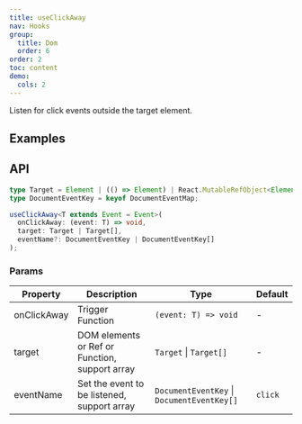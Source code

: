 ```yaml
---
title: useClickAway
nav: Hooks
group:
  title: Dom
  order: 6
order: 2
toc: content
demo:
  cols: 2
---
```


Listen for click events outside the target element.

## Examples

<code src="./demo/demo1.tsx"></code>
<code src="./demo/demo2.tsx"></code>
<code src="./demo/demo3.tsx"></code>
<code src="./demo/demo4.tsx"></code>
<code src="./demo/demo5.tsx"></code>
<code src="./demo/demo6.tsx"></code>

## API

```typescript
type Target = Element | (() => Element) | React.MutableRefObject<Element>;
type DocumentEventKey = keyof DocumentEventMap;

useClickAway<T extends Event = Event>(
  onClickAway: (event: T) => void,
  target: Target | Target[],
  eventName?: DocumentEventKey | DocumentEventKey[]
);
```

### Params

| Property    | Description                                    | Type                                       | Default |
| ----------- | ---------------------------------------------- | ------------------------------------------ | ------- |
| onClickAway | Trigger Function                               | `(event: T) => void`                       | -       |
| target      | DOM elements or Ref or Function, support array | `Target` \| `Target[]`                     | -       |
| eventName   | Set the event to be listened, support array    | `DocumentEventKey` \| `DocumentEventKey[]` | `click` |
